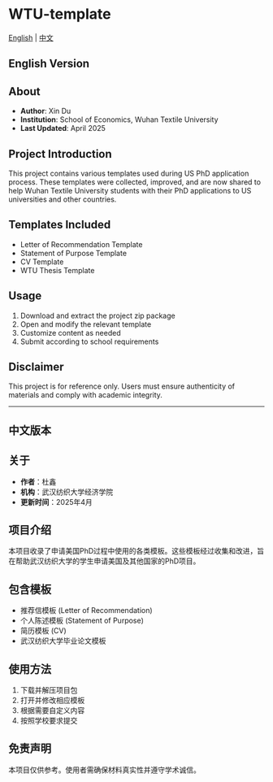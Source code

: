 # WTU-template

[English](#english) | [中文](#chinese)

<h2 id="english">English Version</h2>

## About

- **Author**: Xin Du
- **Institution**: School of Economics, Wuhan Textile University
- **Last Updated**: April 2025

## Project Introduction

This project contains various templates used during US PhD application process. These templates were collected, improved, and are now shared to help Wuhan Textile University students with their PhD applications to US universities and other countries.

## Templates Included

- Letter of Recommendation Template
- Statement of Purpose Template
- CV Template
- WTU Thesis Template

## Usage

1. Download and extract the project zip package
2. Open and modify the relevant template
3. Customize content as needed
4. Submit according to school requirements

## Disclaimer

This project is for reference only. Users must ensure authenticity of materials and comply with academic integrity.

---

<h2 id="chinese">中文版本</h2>

## 关于

- **作者**：杜鑫
- **机构**：武汉纺织大学经济学院
- **更新时间**：2025年4月

## 项目介绍

本项目收录了申请美国PhD过程中使用的各类模板。这些模板经过收集和改进，旨在帮助武汉纺织大学的学生申请美国及其他国家的PhD项目。

## 包含模板

- 推荐信模板 (Letter of Recommendation)
- 个人陈述模板 (Statement of Purpose)
- 简历模板 (CV)
- 武汉纺织大学毕业论文模板

## 使用方法

1. 下载并解压项目包
2. 打开并修改相应模板
3. 根据需要自定义内容
4. 按照学校要求提交

## 免责声明

本项目仅供参考。使用者需确保材料真实性并遵守学术诚信。
